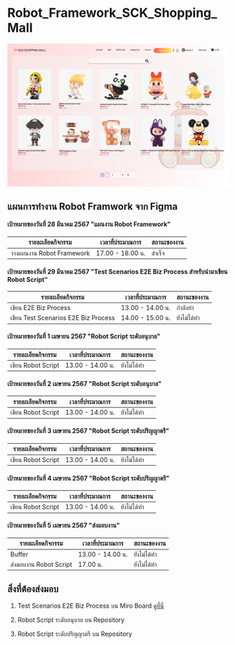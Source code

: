# Robot_Framework_SCK_Shopping_Mall

![Alt text](<Select Product.jpg>)

## แผนการทำงาน Robot Framwork จาก Figma 

#### เป้าหมายของวันที่ 28 มีนาคม 2567 "แผนงาน Robot Framework"


| รายละเอียดกิจกรรม | เวลาที่ประมาณการ | สถานะของงาน |
| ---- | ---- | ---- |
| วางแผนงาน Robot Framework| 17.00 - 18.00 น. | สำเร็จ |


#### เป้าหมายของวันที่ 29 มีนาคม 2567 "Test Scenarios E2E Biz Process สำหรับนำมาเขียน Robot Script"

| รายละเอียดกิจกรรม | เวลาที่ประมาณการ | สถานะของงาน |
| ---- | ---- | ---- |
| เขียน E2E Biz Process| 13.00 - 14.00 น. | กำลังทำ |
| เขียน Test Scenarios E2E Biz Process | 14.00 - 15.00 น. | ยังไม่ได้ทำ |


#### เป้าหมายของวันที่ 1 เมษายน 2567 "Robot Script ระดับอนุบาล"

| รายละเอียดกิจกรรม | เวลาที่ประมาณการ | สถานะของงาน |
| ---- | ---- | ---- |
| เขียน Robot Script| 13.00 - 14.00 น. | ยังไม่ได้ทำ |

#### เป้าหมายของวันที่ 2 เมษายน 2567 "Robot Script ระดับอนุบาล"

| รายละเอียดกิจกรรม | เวลาที่ประมาณการ | สถานะของงาน |
| ---- | ---- | ---- |
| เขียน Robot Script| 13.00 - 14.00 น. | ยังไม่ได้ทำ |

#### เป้าหมายของวันที่ 3 เมษายน 2567 "Robot Script ระดับปริญญาตรี"

| รายละเอียดกิจกรรม | เวลาที่ประมาณการ | สถานะของงาน |
| ---- | ---- | ---- |
| เขียน Robot Script| 13.00 - 14.00 น. | ยังไม่ได้ทำ |

#### เป้าหมายของวันที่ 4 เมษายน 2567 "Robot Script ระดับปริญญาตรี"

| รายละเอียดกิจกรรม | เวลาที่ประมาณการ | สถานะของงาน |
| ---- | ---- | ---- |
| เขียน Robot Script| 13.00 - 14.00 น. | ยังไม่ได้ทำ |

#### เป้าหมายของวันที่ 5 เมษายน 2567 "ส่งมอบงาน"

| รายละเอียดกิจกรรม | เวลาที่ประมาณการ | สถานะของงาน |
| ---- | ---- | ---- |
| Buffer| 13.00 - 14.00 น. | ยังไม่ได้ทำ |
| ส่งมอบงาน Robot Script| 17.00 น.  | ยังไม่ได้ทำ |

## สิ่งที่ต้องส่งมอบ 

1. Test Scenarios E2E Biz Process บน Miro Board
[ดูที่นี่](https://miro.com/app/board/uXjVKcyxM6s=/?moveToWidget=3458764583828482728&cot=14)

2. Robot Script ระดับอนุบาล บน Repository

3. Robot Script ระดับปริญญาตรี บน Repository

